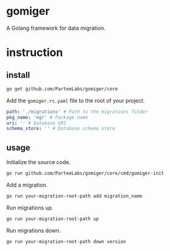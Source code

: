 # gomiger

A Golang framework for data migration.

# instruction

## install

```bash
go get github.com/ParteeLabs/gomiger/core
```

Add the `gomiger.rc.yaml` file to the root of your project.

```yaml
path: './migrations' # Path to the migrations folder
pkg_name: 'mgr' # Package name
uri: '' # Database URI
schema_store: '' # Database schema store
```

## usage

Initialize the source code.

```bash
go run github.com/ParteeLabs/gomiger/core/cmd/gomiger-init
```

Add a migration.

```bash
go run your-migration-root-path add migration_name
```

Run migrations up.

```bash
go run your-migration-root-path up
```

Run migrations down.

```bash
go run your-migration-root-path down version
```
